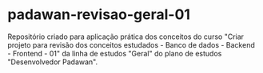 # padawan-revisao-geral-01
Repositório criado para aplicação prática dos conceitos do curso "Criar projeto para revisão dos conceitos estudados - Banco de dados - Backend - Frontend - 01" da linha de estudos "Geral" do plano de estudos "Desenvolvedor Padawan".
